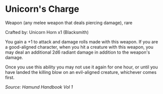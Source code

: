 # Unicorn's Charge
Weapon (any melee weapon that deals piercing damage), rare

Crafted by: Unicorn Horn x1 (Blacksmith)

You gain a +1 to attack and damage rolls made with this weapon. If you are a good-aligned character, when you hit a creature with this weapon, you may deal an additional 2d6 radiant damage in addition to the weapon's damage.

Once you use this ability you may not use it again for one hour, or until you have landed the killing blow on an evil-aligned creature, whichever comes first.

*Source: Hamund Handbook Vol 1*